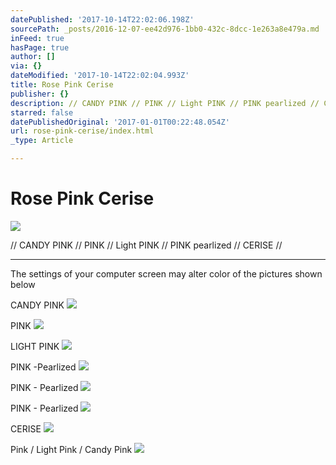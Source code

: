 ```yaml
---
datePublished: '2017-10-14T22:02:06.198Z'
sourcePath: _posts/2016-12-07-ee42d976-1bb0-432c-8dcc-1e263a8e479a.md
inFeed: true
hasPage: true
author: []
via: {}
dateModified: '2017-10-14T22:02:04.993Z'
title: Rose Pink Cerise
publisher: {}
description: // CANDY PINK // PINK // Light PINK // PINK pearlized // CERISE //
starred: false
datePublishedOriginal: '2017-01-01T00:22:48.054Z'
url: rose-pink-cerise/index.html
_type: Article

---
```

# Rose Pink Cerise
![](https://the-grid-user-content.s3-us-west-2.amazonaws.com/e04a91a1-47f4-4ba6-bae9-a429fe577fff.jpg)

// CANDY PINK // PINK // Light PINK // PINK pearlized // CERISE //

---

The settings of your computer screen may alter color of the pictures shown below

CANDY PINK
![](https://the-grid-user-content.s3-us-west-2.amazonaws.com/1aa1ddb0-6e58-41f5-ab50-6d52e2cf1032.jpg)

PINK
![](https://the-grid-user-content.s3-us-west-2.amazonaws.com/83fa38e1-bf25-4900-9a38-c28a1fb78b0f.jpg)

LIGHT PINK
![](https://the-grid-user-content.s3-us-west-2.amazonaws.com/105a1cad-6720-4008-be7a-a94ea5b8a822.jpg)

PINK -Pearlized
![](https://the-grid-user-content.s3-us-west-2.amazonaws.com/3e3c9721-d221-4cae-a770-c0c3f1c97c77.jpg)

PINK - Pearlized
![](https://the-grid-user-content.s3-us-west-2.amazonaws.com/30154e36-3f2d-45a6-b1c9-14b407915cee.jpg)

PINK - Pearlized
![](https://the-grid-user-content.s3-us-west-2.amazonaws.com/4c362207-dd51-46c2-a5a0-a2582e58dd5d.jpg)

CERISE
![](https://the-grid-user-content.s3-us-west-2.amazonaws.com/37bc94a8-a9eb-44e7-a0d1-4aa03f4322da.jpg)

Pink / Light Pink / Candy Pink
![](https://the-grid-user-content.s3-us-west-2.amazonaws.com/f41becae-3eb9-44fe-b203-eca1ca60132f.jpg)